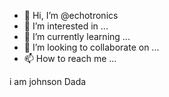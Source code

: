 - 👋 Hi, I’m @echotronics
- 👀 I’m interested in ...
- 🌱 I’m currently learning ...
- 💞️ I’m looking to collaborate on ...
- 📫 How to reach me ...

<!---
echotronics/echotronics is a ✨ special ✨ repository because its `README.md` (this file) appears on your GitHub profile.
You can click the Preview link to take a look at your changes.
--->


i am johnson Dada
